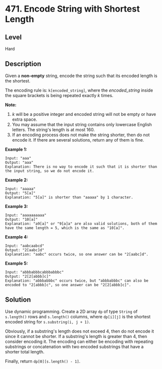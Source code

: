# 471. Encode String with Shortest Length
## Level
Hard

## Description
Given a **non-empty** string, encode the string such that its encoded length is the shortest.

The encoding rule is: `k[encoded_string]`, where the *encoded_string* inside the square brackets is being repeated exactly *k* times.

**Note:**

1. *k* will be a positive integer and encoded string will not be empty or have extra space.
2. You may assume that the input string contains only lowercase English letters. The string's length is at most 160.
3. If an encoding process does not make the string shorter, then do not encode it. If there are several solutions, return any of them is fine.

**Example 1:**
```
Input: "aaa"
Output: "aaa"
Explanation: There is no way to encode it such that it is shorter than the input string, so we do not encode it.
```

**Example 2:**
```
Input: "aaaaa"
Output: "5[a]"
Explanation: "5[a]" is shorter than "aaaaa" by 1 character.
```

**Example 3:**
```
Input: "aaaaaaaaaa"
Output: "10[a]"
Explanation: "a9[a]" or "9[a]a" are also valid solutions, both of them have the same length = 5, which is the same as "10[a]".
```

**Example 4:**
```
Input: "aabcaabcd"
Output: "2[aabc]d"
Explanation: "aabc" occurs twice, so one answer can be "2[aabc]d".
```

**Example 5:**
```
Input: "abbbabbbcabbbabbbc"
Output: "2[2[abbb]c]"
Explanation: "abbbabbbc" occurs twice, but "abbbabbbc" can also be encoded to "2[abbb]c", so one answer can be "2[2[abbb]c]".
```

## Solution
Use dynamic programming. Create a 2D array `dp` of type `String` of `s.length()` rows and `s.length()` columns, where `dp[i][j]` is the shortest encoded string for `s.substring(i, j + 1)`.

Obviously, if a substring's length does not exceed 4, then do not encode it since it cannot be shorter. If a substring's length is greater than 4, then consider encoding it. The encoding can either be encoding with repeating substrings or concatenation with two encoded substrings that have a shorter total length.

Finally, return `dp[0][s.length() - 1]`.
